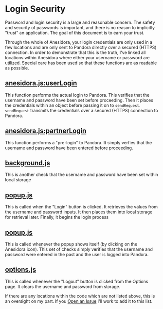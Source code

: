 Login Security
=====================

Password and login security is a large and reasonable concern. The safety and security of passwords is important, and there is no reason to implicitly "trust" an application. The goal of this document is to earn your trust.

Through the whole of Anesidora, your login credentials are only used in a few locations and are only sent to Pandora directly over a secured (HTTPS) connection. In order to demonstrate that this is the truth, I've linked all locations within Anesidora where either your username or password are utilized.
Special care has been used so that these functions are as readable as possible.

## [anesidora.js:userLogin](https://github.com/pvrs12/Anesidora/blob/master/common/js/anesidora.js#L137)
This function performs the actual login to Pandora. This verifies that the username and password have been set before proceeding. Then it places the credentials within an object before passing it on to `sendRequest`. `sendRequest` transmits the credentials over a secured (HTTPS) connection to Pandora.

## [anesidora.js:partnerLogin](https://github.com/pvrs12/Anesidora/blob/master/common/js/anesidora.js#L168)
This function performs a "pre-login" to Pandora. It simply verfies that the username and password have been entered before proceeding.

## [background.js](https://github.com/pvrs12/Anesidora/blob/master/common/js/background.js#119)
This is another check that the username and password have been set within local storage

## [popup.js](https://github.com/pvrs12/Anesidora/blob/master/common/js/popup.js#336)
This is called when the "Login" button is clicked. It retrieves the values from the username and password inputs. It then places them into local storage for retrieval later. Finally, it begins the login process

## [popup.js](https://github.com/pvrs12/Anesidora/blob/master/common/js/popup.js#363)
This is called whenever the popup shows itself (by clicking on the Anesidora icon). This set of checks simply verifies that the username and password were entered in the past and the user is logged into Pandora. 

## [options.js](https://github.com/pvrs12/Anesidora/blob/master/common/js/options.js#92)
This is called whenever the "Logout" button is clicked from the Options page. It clears the username and password from storage. 

If there are any locations within the code which are not listed above, this is an oversight on my part. If you [Open an Issue](https://github.com/pvrs12/Anesidora/issues/new) I'll work to add it to this list.